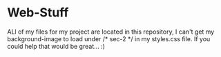 # Web-Stuff
ALl of my files for my project are located in this repository, I can't get my background-image to load under /* sec-2 */ in my 
styles.css file. If you could help that would be great... :)
